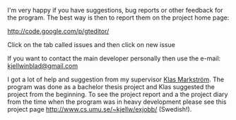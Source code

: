 I'm very happy if you have suggestions, bug reports or other feedback for the program. The best way is then to report them on the project home page:

http://code.google.com/p/gteditor/

Click on the tab called issues and then click on new issue

If you want to contact the main developer personally then use the e-mail: kjellwinblad@gmail.com

I got a lot of help and suggestion from my supervisor [Klas Markström](http://abel.math.umu.se/%7Eklasm/). The program was done as a bachelor thesis project and Klas suggested the project from the beginning. To see the project report and a the project diary from the time when the program was in heavy development please see this project page http://www.cs.umu.se/~kjellw/exjobb/ (Swedish!).